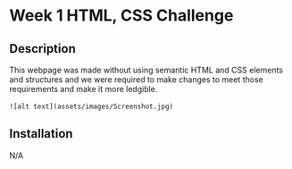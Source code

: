# Week 1 HTML, CSS Challenge

## Description
This webpage was made without using semantic HTML and CSS elements and structures and we were required to make changes to meet those requirements and make it more ledgible.

    ![alt text](assets/images/Screenshot.jpg)
    

## Installation
N/A
